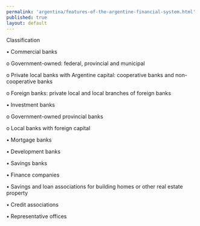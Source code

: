```yaml
--- 
permalink: 'argentina/features-of-the-argentine-financial-system.html' 
published: true 
layout: default
---
```

Classification

•	Commercial banks

o  Government-owned: federal, provincial and municipal

o	Private local banks with Argentine capital: cooperative banks and non-cooperative banks

o	Foreign banks: private local and local branches of foreign banks

•	Investment banks

o	Government-owned provincial banks

o	Local banks with foreign capital

•	Mortgage banks

•	Development banks

•	Savings banks

•	Finance companies

•	Savings and loan associations for building homes or other real estate property

•	Credit associations

•	Representative offices

